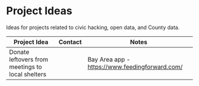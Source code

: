 # Project Ideas
Ideas for projects related to civic hacking, open data, and County data.

| Project Idea | Contact | Notes |
| ------------ | ------- | ----- |
| Donate leftovers from meetings to local shelters | | Bay Area app - https://www.feedingforward.com/ |
